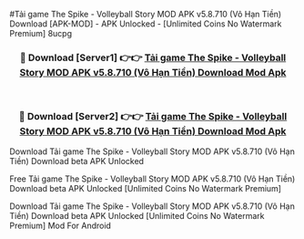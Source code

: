 #Tải game The Spike - Volleyball Story MOD APK v5.8.710 (Vô Hạn Tiền) Download [APK-MOD] - APK Unlocked - [Unlimited Coins No Watermark Premium] 8ucpg



<div align="center">

<h3>🔴 Download [Server1] 👉👉 <a href="https://momento.my/?title=Tải_game_The_Spike_-_Volleyball_Story_MOD_APK_v5.8.710_(Vô_Hạn_Tiền)_Download">Tải game The Spike - Volleyball Story MOD APK v5.8.710 (Vô Hạn Tiền) Download Mod Apk</a></h3><br>

<h3>🔴 Download [Server2] 👉👉 <a href="https://momento.my/?title=Tải_game_The_Spike_-_Volleyball_Story_MOD_APK_v5.8.710_(Vô_Hạn_Tiền)_Download">Tải game The Spike - Volleyball Story MOD APK v5.8.710 (Vô Hạn Tiền) Download Mod Apk</a></h3>
</div>



Download Tải game The Spike - Volleyball Story MOD APK v5.8.710 (Vô Hạn Tiền) Download beta APK Unlocked

Free Tải game The Spike - Volleyball Story MOD APK v5.8.710 (Vô Hạn Tiền) Download beta APK Unlocked [Unlimited Coins No Watermark Premium]

Download Tải game The Spike - Volleyball Story MOD APK v5.8.710 (Vô Hạn Tiền) Download beta APK Unlocked [Unlimited Coins No Watermark Premium] Mod For Android
